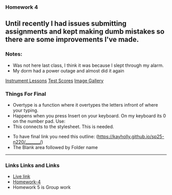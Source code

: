 ### Homework 4
Until recently I had issues submitting assignments and kept making dumb mistakes so there are some improvements I've made.
---
### Notes:
- Was not here last class, I think it was because I slept through my alarm. 
- My dorm had a power outage and almost did it again
<nav>
  <a href="index.html">Instrument Lessons</a>
  <a href="scores.html">Test Scores</a>
  <a href="gallery.html">Image Gallery</a>
</nav> 

### Things For Final 
- Overtype is a function where it overtypes the letters infront of where your typing. 
- Happens when you press Insert on your keyboard. On my keyboard its 0 on the number pad.
Use:
    <link rel="stylesheet" href="style.css">
- This connects to the stylesheet. This is needed. 

* To have final link you need this outline:
(https://kayholly.github.io/sp25-n220/_______/)
* The Blank area followed by Folder name
---
### Links Links and Links
- [Live link](https://kayholly.github.io/sp25-n220/)
- [Homework-4](https://kayholly.github.io/sp25-n220/Homework-4/)
- Homework 5 is Group work